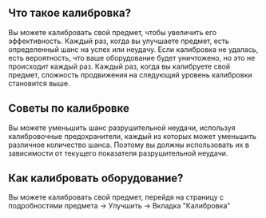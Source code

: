 ## Что такое калибровка?

Вы можете калибровать свой предмет, чтобы увеличить его эффективность.
Каждый раз, когда вы улучшаете предмет, есть определенный шанс на успех или неудачу. Если калибровка не удалась, есть вероятность, что ваше оборудование будет уничтожено, но это не происходит каждый раз. Каждый раз, когда вы калибруете свой предмет, сложность продвижения на следующий уровень калибровки становится выше.

## Советы по калибровке

Вы можете уменьшить шанс разрушительной неудачи, используя калибровочные предохранители, каждый из которых может уменьшить различное количество шанса. Поэтому вы должны использовать их в зависимости от текущего показателя разрушительной неудачи.

## Как калибровать оборудование?

Вы можете калибровать свой предмет, перейдя на страницу с подробностями предмета -> Улучшить -> Вкладка "Калибровка"
